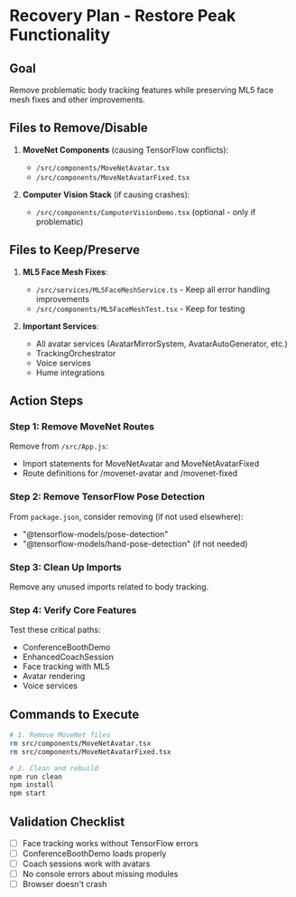 # Recovery Plan - Restore Peak Functionality

## Goal
Remove problematic body tracking features while preserving ML5 face mesh fixes and other improvements.

## Files to Remove/Disable
1. **MoveNet Components** (causing TensorFlow conflicts):
   - `/src/components/MoveNetAvatar.tsx`
   - `/src/components/MoveNetAvatarFixed.tsx`
   
2. **Computer Vision Stack** (if causing crashes):
   - `/src/components/ComputerVisionDemo.tsx` (optional - only if problematic)

## Files to Keep/Preserve
1. **ML5 Face Mesh Fixes**:
   - `/src/services/ML5FaceMeshService.ts` - Keep all error handling improvements
   - `/src/components/ML5FaceMeshTest.tsx` - Keep for testing
   
2. **Important Services**:
   - All avatar services (AvatarMirrorSystem, AvatarAutoGenerator, etc.)
   - TrackingOrchestrator
   - Voice services
   - Hume integrations

## Action Steps

### Step 1: Remove MoveNet Routes
Remove from `/src/App.js`:
- Import statements for MoveNetAvatar and MoveNetAvatarFixed
- Route definitions for /movenet-avatar and /movenet-fixed

### Step 2: Remove TensorFlow Pose Detection
From `package.json`, consider removing (if not used elsewhere):
- "@tensorflow-models/pose-detection"
- "@tensorflow-models/hand-pose-detection" (if not needed)

### Step 3: Clean Up Imports
Remove any unused imports related to body tracking.

### Step 4: Verify Core Features
Test these critical paths:
- ConferenceBoothDemo
- EnhancedCoachSession
- Face tracking with ML5
- Avatar rendering
- Voice services

## Commands to Execute

```bash
# 1. Remove MoveNet files
rm src/components/MoveNetAvatar.tsx
rm src/components/MoveNetAvatarFixed.tsx

# 2. Clean and rebuild
npm run clean
npm install
npm start
```

## Validation Checklist
- [ ] Face tracking works without TensorFlow errors
- [ ] ConferenceBoothDemo loads properly
- [ ] Coach sessions work with avatars
- [ ] No console errors about missing modules
- [ ] Browser doesn't crash

